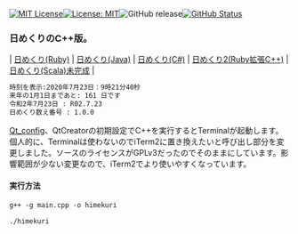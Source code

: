[![MIT License](http://img.shields.io/badge/license-MIT-blue.svg?style=flat)](LICENSE)[![License: MIT](https://img.shields.io/badge/License-MIT-yellow.svg)](https://opensource.org/licenses/MIT)![GitHub release](https://img.shields.io/github/release/takkii/himekuri_c_plusplus.svg?style=flat)[![GitHub Status](https://img.shields.io/github/last-commit/takkii/himekuri_c_plusplus.svg?style=flat)](GitHub)

### 日めくりのC++版。

| [日めくり(Ruby)](https://github.com/takkii/himekuri) | [日めくり(Java)](https://github.com/takkii/himekuri_java) | [日めくり(C#)](https://github.com/takkii/himekuri_shaper) | [日めくり2(Ruby拡張C++)](https://github.com/takkii/himekuri2) | [日めくり(Scala)未完成](https://github.com/takkii/himekuriScala) |

```markdown
時刻を表示:2020年7月23日：9時21分40秒
来年の1月1日まであと: 161 日です
令和2年7月23日 : R02.7.23
日めくり数え番号 : 1.0.0
```

[Qt_config](https://github.com/takkii/Qt_config)、QtCreatorの初期設定でC++を実行するとTerminalが起動します。個人的に、Terminalは使わないのでiTerm2に置き換えたいと呼び出し部分を変更しました。ソースのライセンスがGPLv3だったのでそのままにしています。影響範囲が少ない変更なので、iTerm2でより使いやすくなっています。

#### 実行方法

```markdown
g++ -g main.cpp -o himekuri

./himekuri
```
